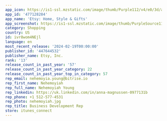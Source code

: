 ```yaml
---
app_icon: https://is1-ssl.mzstatic.com/image/thumb/Purple112/v4/e0/3d/a1/e03da1c8-767a-4aca-4e1e-be23783da3dc/BOEAppIcon-0-0-1x_U007emarketing-0-7-0-0-0-85-220.png/1024x1024bb.png
app_id: '477128284'
app_name: 'Etsy: Home, Style & Gifts'
app_screenshot: https://is1-ssl.mzstatic.com/image/thumb/PurpleSource116/v4/57/13/6c/57136ccb-8105-598a-8a70-30fa5b765d08/4d84a6ce-259d-4439-9bff-47406aa8d13a_2024_Q1_BOE_APP_1242x2688_GM_6.5_US_2.jpg/1242x2688bb.png
category: Shopping
country: US
id: ivr8wom4NEjl
language: en
most_recent_release: '2024-02-19T00:00:00'
publisher_id: '447644532'
publisher_name: Etsy, Inc.
rank: '13'
release_count_in_past_year: '57'
release_count_in_past_year_category: 22
release_count_in_past_year_top_in_category: 57
rep_email: nehemoyia.young@bitrise.io
rep_first_name: Nehemoyiah
rep_full_name: Nehemoyiah Young
rep_linkedin: https://uk.linkedin.com/in/anna-magnussen-0977131b
rep_phone: +1 512-577-4531
rep_photo: nehemoyiah.jpg
rep_title: Business Development Rep
store: itunes_connect
---
```

